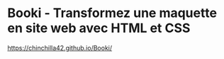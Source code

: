 # Booki - Transformez une maquette en site web avec HTML et CSS

https://chinchilla42.github.io/Booki/
